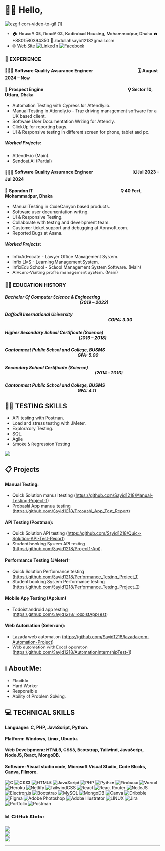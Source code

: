 # :raising_hand_man: Hello,
![ezgif com-video-to-gif (1)](https://github.com/Sayid1218/Sayid1218/assets/97175166/6923d407-86c0-45c9-9211-28348a609c85)
- :house: House# 05, Road# 03, Kadirabad Housing, Mohammodpur, Dhaka :phone: +8801580394350 :email: abdullahsayid12182gmail.com
- :globe_with_meridians: [Web Site](https://abdullah-sayid-portfolio.netlify.app/) [![LinkedIn](https://img.shields.io/badge/LinkedIn-%230077B5.svg?logo=linkedin&logoColor=white)](https://linkedin.com/in/abdullah-mohammod-sayid-boiah-b58594267)  [![Facebook](https://img.shields.io/badge/Facebook-%231877F2.svg?logo=Facebook&logoColor=white)](https://facebook.com/Abdullah.Sayid.1218) 
### 💼 EXPERIENCE 
#### 👨🏻‍💻 Software Quality Assurance Engineer $~~~~~~~~~~~~~~~~~~~~~~~~~~~~~~~~~~~~~~~~~~$ 🗓️ August 2024 – Now                  
#### 🏢 Prospect Engine $~~~~~~~~~~~~~~~~~~~~~~~~~~~~~~~~~~~~~~~~~~~~~~~~~~~~~~~~~~~~~~~~~~~~~~~~~~~~~~~~~$ ⚲ Sector 10, Uttara, Dhaka  
* Automation Testing with Cypress for Attendly.io. 
* Manual Testing in Attendly.io - Trac driving management software for a UK based client. 
* Software User Documentation Writing for Attendly. 
* ClickUp for reporting bugs. 
* UI & Responsive testing in different screen for phone, tablet and pc. 
##### Worked Projects: 
* Attendly.io (Main). 
* Sendout.Ai (Partial)
  
#### 👨🏻‍💻 Software Quality Assurance Engineer $~~~~~~~~~~~~~~~~~~~~~~~~~~~~~~~~~~~~~$ 🗓️ Jul 2023 – Jul 2024 
#### 🏢 Spondon IT $~~~~~~~~~~~~~~~~~~~~~~~~~~~~~~~~~~~~~~~~~~~~~~~~~~~~~~~~~~~~~~~~~~~~~~~~~~~~~~~~~~~~$ ⚲ 40 Feet, Mohammadpur, Dhaka
* Manual Testing in CodeCanyon based products. 
* Software user documentation writing. 
* UI & Responsive Testing. 
* Collaborate with testing and development team. 
* Customer ticket support and debugging at Aorasoft.com. 
* Reported Bugs at Asana.   
##### Worked Projects: 
* InfixAdvocate - Lawyer Office Management System. 
* Infix LMS - Learning Management System. 
* InfixEdu School - School Management System Software. (Main) 
* AlVcard-Visiting profile management system. (Main)

### :student: EDUCATION HISTORY 
##### Bachelor Of Computer Science & Engineering $~~~~~~~~~~~~~~~~~~~~~~~~~~~~~~~~~~~~~~~~~~~~~~~~~~~~~~~~~~~~~~~~~~~~~~~~$ (2019 – 2022)
##### Daffodil International University  $~~~~~~~~~~~~~~~~~~~~~~~~~~~~~~~~~~~~~~~~~~~~~~~~~~~~~~~~~~~~~~~~~~~~~~~~~~~~~~~~~~~~~~~~~~~~~~~~~~~~$ CGPA: 3.30
##### Higher Secondary School Certificate (Science) $~~~~~~~~~~~~~~~~~~~~~~~~~~~~~~~~~~~~~~~~~~~~~~~~~~~~~~~~~~~~~~~~~~~~~~~$ (2016 – 2018)
##### Cantonment Public School and College, BUSMS $~~~~~~~~~~~~~~~~~~~~~~~~~~~~~~~~~~~~~~~~~~~~~~~~~~~~~~~~~~~~~~~~~~~~~~$ GPA: 5.00
##### Secondary School Certificate (Science)  $~~~~~~~~~~~~~~~~~~~~~~~~~~~~~~~~~~~~~~~~~~~~~~~~~~~~~~~~~~~~~~~~~~~~~~~~~~~~~~~~~~~~~~~$ (2014 – 2016)
##### Cantonment Public School and College, BUSMS $~~~~~~~~~~~~~~~~~~~~~~~~~~~~~~~~~~~~~~~~~~~~~~~~~~~~~~~~~~~~~~~~~~~~~~$ GPA: 4.11

## :technologist: TESTING SKILLS 
* API testing with Postman. 
* Load and stress testing with JMeter. 
* Exploratory Testing. 
* SQL. 
* Agile 
* Smoke & Regression Testing




[![](https://visitcount.itsvg.in/api?id=Sayid1218&icon=0&color=12)](https://visitcount.itsvg.in)

## :clipboard: Projects
#### Manual Testing:
* Quick Solution manual testing (https://github.com/Sayid1218/Manual-Testing-Project-1)
* Probashi App manual testing (https://github.com/Sayid1218/Probashi_App_Test_Report)
#### API Testing (Postman):
* Quick Solution API testing
(https://github.com/Sayid1218/Quick-Solution-API-Test-Report)
* Student booking System API testing 
(https://github.com/Sayid1218/Project1-Api).
#### Performance Testing (JMeter):
* Quick Solution Performance testing
(https://github.com/Sayid1218/Performance_Testing_Project_1)
* Student booking System Performance testing 
(https://github.com/Sayid1218/Performance_Testing_Project_2)
#### Mobile App Testing (Appium)
* Todoist android app testing
(https://github.com/Sayid1218/TodoistAppTest)
#### Web Automation (Selenium):
* Lazada web automation
(https://github.com/Sayid1218/lazada.com-Automation-Project)
* Web automation with Excel operation
(https://github.com/Sayid1218/AutomationInternshipTest-1)

## :information_source: About Me:
* Flexible
* Hard Worker
* Responsible
* Ability of Problem Solving.




## 💻 TECHNICAL SKILLS
#### Languages: C, PHP, JavaScript, Python.
#### Platform: Windows, Linux, Ubuntu.
#### Web Development: HTML5, CSS3, Bootstrap, Tailwind, JavaScript, NodeJS, React, MongoDB.
#### Software: Visual studio code, Microsoft Visual Studio, Code Blocks, Canva, Filmore.

![C](https://img.shields.io/badge/c-%2300599C.svg?style=for-the-badge&logo=c&logoColor=white) ![CSS3](https://img.shields.io/badge/css3-%231572B6.svg?style=for-the-badge&logo=css3&logoColor=white) ![HTML5](https://img.shields.io/badge/html5-%23E34F26.svg?style=for-the-badge&logo=html5&logoColor=white) ![JavaScript](https://img.shields.io/badge/javascript-%23323330.svg?style=for-the-badge&logo=javascript&logoColor=%23F7DF1E) ![PHP](https://img.shields.io/badge/php-%23777BB4.svg?style=for-the-badge&logo=php&logoColor=white) ![Python](https://img.shields.io/badge/python-3670A0?style=for-the-badge&logo=python&logoColor=ffdd54) ![Firebase](https://img.shields.io/badge/firebase-%23039BE5.svg?style=for-the-badge&logo=firebase) ![Vercel](https://img.shields.io/badge/vercel-%23000000.svg?style=for-the-badge&logo=vercel&logoColor=white) ![Heroku](https://img.shields.io/badge/heroku-%23430098.svg?style=for-the-badge&logo=heroku&logoColor=white) ![Netlify](https://img.shields.io/badge/netlify-%23000000.svg?style=for-the-badge&logo=netlify&logoColor=#00C7B7) ![TailwindCSS](https://img.shields.io/badge/tailwindcss-%2338B2AC.svg?style=for-the-badge&logo=tailwind-css&logoColor=white) ![React](https://img.shields.io/badge/react-%2320232a.svg?style=for-the-badge&logo=react&logoColor=%2361DAFB) ![React Router](https://img.shields.io/badge/React_Router-CA4245?style=for-the-badge&logo=react-router&logoColor=white) ![NodeJS](https://img.shields.io/badge/node.js-6DA55F?style=for-the-badge&logo=node.js&logoColor=white) ![Electron.js](https://img.shields.io/badge/Electron-191970?style=for-the-badge&logo=Electron&logoColor=white) ![Bootstrap](https://img.shields.io/badge/bootstrap-%23563D7C.svg?style=for-the-badge&logo=bootstrap&logoColor=white) ![MySQL](https://img.shields.io/badge/mysql-%2300f.svg?style=for-the-badge&logo=mysql&logoColor=white) ![MongoDB](https://img.shields.io/badge/MongoDB-%234ea94b.svg?style=for-the-badge&logo=mongodb&logoColor=white) ![Canva](https://img.shields.io/badge/Canva-%2300C4CC.svg?style=for-the-badge&logo=Canva&logoColor=white) ![Dribbble](https://img.shields.io/badge/Dribbble-EA4C89?style=for-the-badge&logo=dribbble&logoColor=white) 	![Figma](https://img.shields.io/badge/figma-%23F24E1E.svg?style=for-the-badge&logo=figma&logoColor=white) ![Adobe Photoshop](https://img.shields.io/badge/adobephotoshop-%2331A8FF.svg?style=for-the-badge&logo=adobephotoshop&logoColor=white) ![Adobe Illustrator](https://img.shields.io/badge/adobeillustrator-%23FF9A00.svg?style=for-the-badge&logo=adobeillustrator&logoColor=white) ![LINUX](https://img.shields.io/badge/Linux-FCC624?style=for-the-badge&logo=linux&logoColor=black) ![Jira](https://img.shields.io/badge/jira-%230A0FFF.svg?style=for-the-badge&logo=jira&logoColor=white) ![Portfolio](https://img.shields.io/badge/Portfolio-%23000000.svg?style=for-the-badge&logo=firefox&logoColor=#FF7139) ![Postman](https://img.shields.io/badge/Postman-FF6C37?style=for-the-badge&logo=postman&logoColor=white)
### 📊 GitHub Stats:
![](https://github-readme-stats.vercel.app/api?username=Sayid1218&theme=hide_border=true&include_all_commits=true&count_private=false)<br/>
![](https://github-readme-streak-stats.herokuapp.com/?user=Sayid1218&theme=hide_border=true)<br/>
![](https://github-readme-stats.vercel.app/api/top-langs/?username=Sayid1218&theme=hide_border=true&include_all_commits=true&count_private=false&layout=compact)

---



